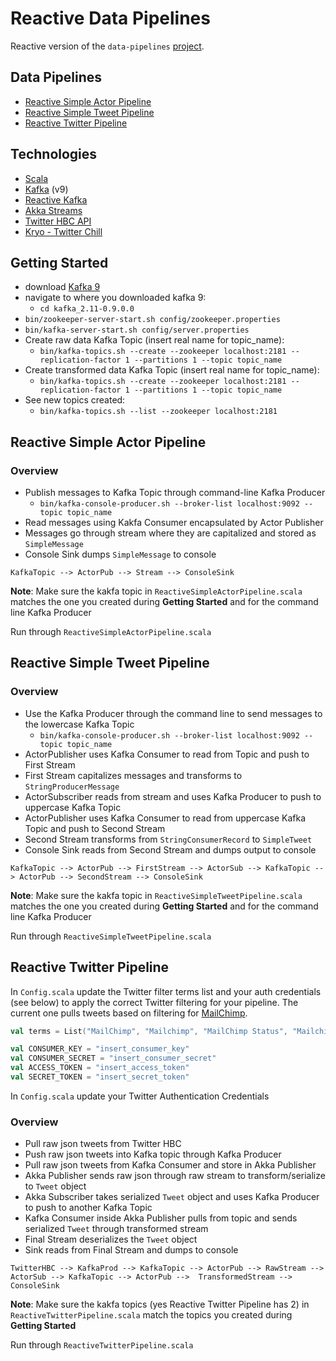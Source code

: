 # Reactive Data Pipelines

Reactive version of the `data-pipelines` [project](//git.rsglab.com/bware/data-pipelines).

## Data Pipelines
* [Reactive Simple Actor Pipeline](//git.rsglab.com/bware/reactive-data-pipelines/blob/master/src/main/scala/reactive-simple-actor-pipeline/ReactiveSimpleActorPipeline.scala)
* [Reactive Simple Tweet Pipeline](//git.rsglab.com/bware/reactive-data-pipelines/blob/master/src/main/scala/reactive-simple-tweet-pipeline/ReactiveSimpleTweetPipeline.scala)
* [Reactive Twitter Pipeline](//git.rsglab.com/bware/reactive-data-pipelines/blob/master/src/main/scala/reactive-twitter-pipeline/ReactiveTwitterPipeline.scala)

## Technologies
* [Scala](//www.scala-lang.org/download)
* [Kafka](http://kafka.apache.org/downloads.html) (v9)
* [Reactive Kafka](//github.com/softwaremill/reactive-kafka)
* [Akka Streams](//doc.akka.io/docs/akka-stream-and-http-experimental/2.0.2/scala.html)
* [Twitter HBC API](//github.com/twitter/hbc)
* [Kryo - Twitter Chill](//github.com/twitter/chill)

## Getting Started
* download [Kafka 9](//kafka.apache.org/downloads.html)
* navigate to where you downloaded kafka 9: 
  * `cd kafka_2.11-0.9.0.0`
* `bin/zookeeper-server-start.sh config/zookeeper.properties`
* `bin/kafka-server-start.sh config/server.properties`
* Create raw data Kafka Topic (insert real name for topic_name): 
  * `bin/kafka-topics.sh --create --zookeeper localhost:2181 --replication-factor 1 --partitions 1 --topic topic_name`
* Create transformed data Kafka Topic (insert real name for topic_name): 
  * `bin/kafka-topics.sh --create --zookeeper localhost:2181 --replication-factor 1 --partitions 1 --topic topic_name`
* See new topics created:
  * `bin/kafka-topics.sh --list --zookeeper localhost:2181`

## Reactive Simple Actor Pipeline
### Overview
* Publish messages to Kafka Topic through command-line Kafka Producer
  *  `bin/kafka-console-producer.sh --broker-list localhost:9092 --topic topic_name`
* Read messages using Kakfa Consumer encapsulated by Actor Publisher
* Messages go through stream where they are capitalized and stored as `SimpleMessage`
* Console Sink dumps `SimpleMessage` to console

`KafkaTopic --> ActorPub --> Stream --> ConsoleSink`

**Note**: Make sure the kakfa topic in `ReactiveSimpleActorPipeline.scala` matches the one you created during **Getting Started** and for the command line Kafka Producer

Run through `ReactiveSimpleActorPipeline.scala`

## Reactive Simple Tweet Pipeline
### Overview
* Use the Kafka Producer through the command line to send messages to the lowercase Kafka Topic
  *  `bin/kafka-console-producer.sh --broker-list localhost:9092 --topic topic_name`
* ActorPublisher uses Kafka Consumer to read from Topic and push to First Stream
* First Stream capitalizes messages and transforms to `StringProducerMessage`
* ActorSubscriber reads from stream and uses Kafka Producer to push to uppercase Kafka Topic
* ActorPublisher uses Kafka Consumer to read from uppercase Kafka Topic and push to Second Stream
* Second Stream transforms from `StringConsumerRecord` to `SimpleTweet`
* Console Sink reads from Second Stream and dumps output to console

`KafkaTopic --> ActorPub --> FirstStream --> ActorSub --> KafkaTopic --> ActorPub --> SecondStream --> ConsoleSink`

**Note**: Make sure the kakfa topic in `ReactiveSimpleTweetPipeline.scala` matches the one you created during **Getting Started** and for the command line Kafka Producer

Run through `ReactiveSimpleTweetPipeline.scala`

## Reactive Twitter Pipeline
In `Config.scala` update the Twitter filter terms list and your auth credentials (see below) to apply the correct Twitter filtering for your pipeline. The current one pulls tweets based on filtering for [MailChimp](//mailchimp.com).

```scala
val terms = List("MailChimp", "Mailchimp", "MailChimp Status", "Mailchimp Status", "MailChimp UX", "Mailchimp UX", "MailChimp Design","Mailchimp Design", "MailChimp API", "Mailchimp API", "Mandrill", "mandrillapp", "TinyLetter", "Tinyletter")
```

```scala
val CONSUMER_KEY = "insert_consumer_key"
val CONSUMER_SECRET = "insert_consumer_secret"
val ACCESS_TOKEN = "insert_access_token"
val SECRET_TOKEN = "insert_secret_token"
```

In `Config.scala` update your Twitter Authentication Credentials

### Overview
* Pull raw json tweets from Twitter HBC
* Push raw json tweets into Kafka topic through Kafka Producer
* Pull raw json tweets from Kafka Consumer and store in Akka Publisher
* Akka Publisher sends raw json through raw stream to transform/serialize to `Tweet` object
* Akka Subscriber takes serialized `Tweet` object and uses Kafka Producer to push to another Kafka Topic
* Kafka Consumer inside Akka Publisher pulls from topic and sends serialized `Tweet` through transformed stream
* Final Stream deserializes the `Tweet` object
* Sink reads from Final Stream and dumps to console

`TwitterHBC --> KafkaProd --> KafkaTopic --> ActorPub --> RawStream --> ActorSub --> KafkaTopic --> ActorPub -->  TransformedStream --> ConsoleSink`

**Note**: Make sure the kakfa topics (yes Reactive Twitter Pipeline has 2) in `ReactiveTwitterPipeline.scala` match the topics you created during **Getting Started** 

Run through `ReactiveTwitterPipeline.scala`
